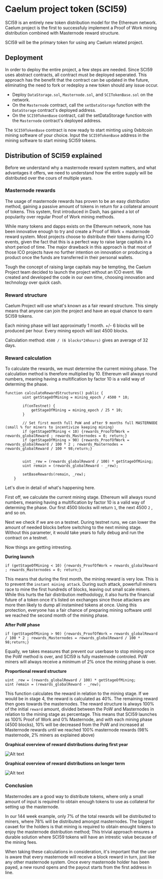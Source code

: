  # Caelum project token (SCI59)

SCI59 is an entirely new token distribution model for the Ethereum network. Caelum project is the first to successfuly implement a Proof of Work mining distribution combined with Masternode reward structure.

SCI59 will be the primary token for using any Caelum related project.

## Deployment
In order to deploy the entire project, a few steps are needed. Since SCI59 uses abstract contracts, all contract must be deployed seperated. This approach has the benefit that the contract can be updated in the future, eliminating the need to fork or redeploy a new token should any issue occur.

- Deploy `DataStorage.sol`, `Masternode.sol`, and `SCITokenBase.sol` on the network.
- On the `Masternode` contract, call the `setDataStorage` function with the `DataStorage` contract's deployed address.
- On the `SCI59TokenBase` contract, call the setDataStorage function with the `Masternode` contract's deployed address.

The `SCI59TokenBase` contract is now ready to start minting using 0xbitcoin mining software of your choice.
Input the `SCI59TokenBase` address in the mining software to start mining SCI59 tokens.

## Distribution of SCI59 explained

Before we understand why a masternode reward system matters, and what advantages it offers, we need to understand how the entire supply will be distributed over the cours of multiple years.



### Masternode rewards

The usage of masternode rewards has proven to be an easy distribution method, gaining a passive amount of tokens in return for a collateral amount of tokens. This system, first introduced in Dash, has gained a lot of popularity over regular Proof of Work mining methods.

While many tokens and dapps exists on the Ethereum network, none has been innovative enough to try and create a Proof of Work + masternode reward system. Most projects choose to distribute their tokens during ICO events, given the fact that this is a perfect way to raise large capitals in a short period of time. The major drawback in this approach is that most of those ICO projects have no further intention on  innovation or producing a product once the funds are transferred in their personal wallets.

Tough the concept of raising large capitals may be tempting, the Caelum Project team decided to launch the project without an ICO event. We created and developed the code in our own time, choosing innovation and technology over quick cash.

### Reward structure

Caelum Project will use what's known as a fair reward structure. This simply means that anyone can join the project and have an equal chance to earn SCI59 tokens.

Each mining phase will last approximatly 1 month. +/- 6 blocks will be produced per hour. Every mining epoch will last 4500 blocks.

Calculation method: `4500 / (6 blocks*24hours)` gives an average of 32 days.

### Reward calculation

To calculate the rewards, we must determine the current mining phase. The calculation method is therefore multiplied by 10.
Ethereum will always round numbers, meaning having a multification by factor 10 is a valid way of determing the phase.

    function calculateRewardStructures() public {
            uint getStageOfMining = mining_epoch / 4500 * 10;

            if(onTestnet) {
                getStageOfMining = mining_epoch / 25 * 10;
            }

            // Set first month full PoW and after 9 months full MASTERNODE (small % for miners to incentivize keeping mining)
            if (getStageOfMining < 10) {rewards_ProofOfWork = rewards_globalReward ; rewards_Masternodes = 0; return;}
            if (getStageOfMining > 90) {rewards_ProofOfWork = rewards_globalReward / 100 * 2 ; rewards_Masternodes = rewards_globalReward / 100 * 98;return;}


            uint _rew = (rewards_globalReward / 100) * getStageOfMining;
            uint remain = (rewards_globalReward - _rew);

            setBaseRewards(remain, _rew);
        }

Let's dive in detail of what's happening here.

First off, we calculate the current mining stage.  Ethereum will always round numbers, meaning having a multification by factor 10 is a valid way of determing the phase. Our first 4500 blocks will return `1`, the next 4500 `2` , and so on.

Next we check if we are on a testnet. During testnet runs, we can lower the amount of needed blocks before switching to the next mining stage. Without this parameter, it would take years to fully debug and run the contract on a testnet.

Now things are getting intresting.

**During launch**

`if (getStageOfMining < 10) {rewards_ProofOfWork = rewards_globalReward ; rewards_Masternodes = 0; return;}`

This means that during the first month, the mining reward is very low. This is to prevent the `instant mining attack`. During such attack, powerfull miners race to mine the first hundreds of blocks, leaving out small scale miners. While this hurts the fair distribution methodology, it also hurts the financial future of a token once it's listed on exchanges since those attackers are more then likely to dump all instamined tokens at once. Using this protection, everyone has a fair chance of preparing mining software until we reached the second month of the mining phase.

**After PoW phase**

`if (getStageOfMining > 90) {rewards_ProofOfWork = rewards_globalReward / 100 * 2 ; rewards_Masternodes = rewards_globalReward / 100 * 98;return;}`

Equally, we takes measures that prevent our userbase to stop mining once the PoW method is over, and SCI59 is fully masternode controled. PoW miners will always receive a minimum of 2% once the mining phase is over.

**Proportional reward structure**

    uint _rew = (rewards_globalReward / 100) * getStageOfMining;
    uint remain = (rewards_globalReward - _rew);

This function calculates the reward in relation to the mining stage. If we would be in stage 4, the reward is calculated as 40%.
The remaining reward then goes towards the masternodes. The reward structure is always 100% of the initial `reward` amount, divided between the PoW and Masternodes in relation to the mining stage as percentage. This means that SCI59 launches as 100% Proof of Work and 0% Masternode, and with each mining phase (4500 blocks), 10% will be decreased from the PoW and increased at Masternode rewards until we reached 100% masternode rewards (98% masternode, 2% miners as explained above)

**Graphical overview of reward distributions during first year**

![Alt text](https://s8.postimg.cc/9dlpx1wmt/Plot_4.jpg)


**Graphical overview of reward distributions on longer term**

![Alt text](https://s8.postimg.cc/9dlpx1h79/Plot_2.png)

### Conclusion

Masternodes are a good way to distribute tokens, where only a small amount of input is required to obtain enough tokens to use as collateral for setting up the masternode. 

In our 144 week example, only 7% of the total rewards will be distributed to miners, where 78% will be distributed amongst masternodes. The biggest cavaet for the holders is that mining is required to obtain enought tokens to enjoy the masternode distribution method; This trivial approach ensures a durable solution where SCI59 tokens will have an intrestic value because of the mining fees.

When taking these calculations in consideration, it's important that the user is aware that every masternode will receive a block reward in turn, just like any other masternode system. Once every masternode holder has been payed, a new round opens and the payout starts from the first address in line.
